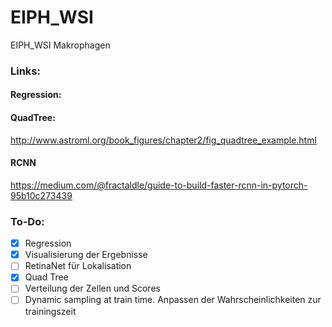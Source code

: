 # EIPH_WSI
EIPH_WSI Makrophagen


### Links:

#### Regression:

#### QuadTree:
http://www.astroml.org/book_figures/chapter2/fig_quadtree_example.html

#### RCNN
https://medium.com/@fractaldle/guide-to-build-faster-rcnn-in-pytorch-95b10c273439



### To-Do:

- [x] Regression
- [x] Visualisierung der Ergebnisse
- [ ] RetinaNet für Lokalisation
- [x] Quad Tree
- [ ] Verteilung der Zellen und Scores
- [ ] Dynamic sampling at train time. Anpassen der Wahrscheinlichkeiten zur trainingszeit
